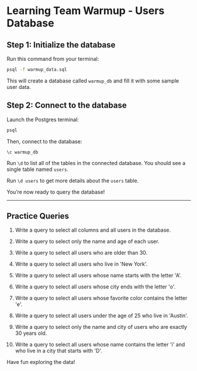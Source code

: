 # Learning Team Warmup - Users Database



## Step 1: Initialize the database

Run this command from your terminal:

```bash
psql -f warmup_data.sql
```

This will create a database called `warmup_db` and fill it with some sample user data.

## Step 2: Connect to the database


Launch the Postgres terminal:

```bash
psql
```

Then, connect to the database:

```sql
\c warmup_db
```

Run `\d` to list all of the tables in the connected database. You should see a single table named `users`.

Run `\d users` to get more details about the `users` table.

You’re now ready to query the database!

---

## Practice Queries

1. Write a query to select all columns and all users in the database.

2. Write a query to select only the name and age of each user.

3. Write a query to select all users who are older than 30.

4. Write a query to select all users who live in 'New York'.

5. Write a query to select all users whose name starts with the letter 'A'.

6. Write a query to select all users whose city ends with the letter 'o'.

7. Write a query to select all users whose favorite color contains the letter 'e'.

8. Write a query to select all users under the age of 25 who live in 'Austin'.

9. Write a query to select only the name and city of users who are exactly 30 years old.

10. Write a query to select all users whose name contains the letter 'i' and who live in a city that starts with 'D'.

Have fun exploring the data!
